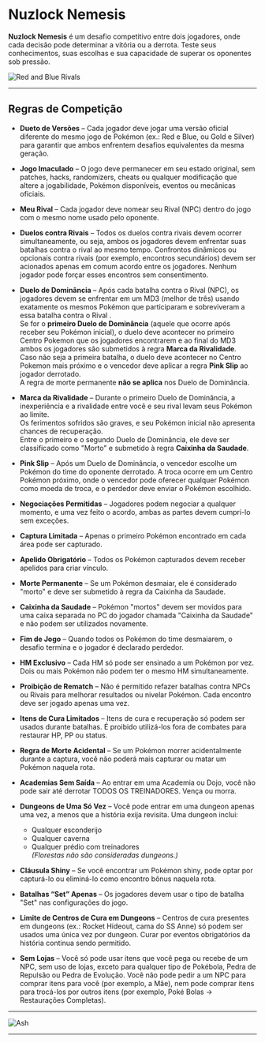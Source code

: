 # Nuzlock Nemesis

**Nuzlock Nemesis** é um desafio competitivo entre dois jogadores, onde cada decisão pode determinar a vitória ou a derrota. Teste seus conhecimentos, suas escolhas e sua capacidade de superar os oponentes sob pressão.

![Red and Blue Rivals](img/Red_and_Blue_Rivals.png)

---

## Regras de Competição

- **Dueto de Versões** – Cada jogador deve jogar uma versão oficial diferente do mesmo jogo de Pokémon (ex.: Red e Blue, ou Gold e Silver) para garantir que ambos enfrentem desafios equivalentes da mesma geração.

- **Jogo Imaculado** – O jogo deve permanecer em seu estado original, sem patches, hacks, randomizers, cheats ou qualquer modificação que altere a jogabilidade, Pokémon disponíveis, eventos ou mecânicas oficiais.

- **Meu Rival** – Cada jogador deve nomear seu Rival (NPC) dentro do jogo com o mesmo nome usado pelo oponente.

- **Duelos contra Rivais** – Todos os duelos contra rivais devem ocorrer simultaneamente, ou seja, ambos os jogadores devem enfrentar suas batalhas contra o rival ao mesmo tempo. Confrontos dinâmicos ou opcionais contra rivais (por exemplo, encontros secundários) devem ser acionados apenas em comum acordo entre os jogadores. Nenhum jogador pode forçar esses encontros sem consentimento.

- **Duelo de Dominância** – Após cada batalha contra o Rival (NPC), os jogadores devem se enfrentar em um MD3 (melhor de três) usando exatamente os mesmos Pokémon que participaram e sobreviveram a essa batalha contra o Rival .  
Se for o **primeiro Duelo de Dominância** (aquele que ocorre após receber seu Pokémon inicial), o duelo deve acontecer no primeiro Centro Pokemon que os jogadores encontrarem e ao final do MD3 ambos os jogadores são submetidos à regra **Marca da Rivalidade**.  
Caso não seja a primeira batalha, o duelo deve acontecer no Centro Pokemon mais próximo e o vencedor deve aplicar a regra **Pink Slip** ao jogador derrotado.  
A regra de morte permanente **não se aplica** nos Duelo de Dominância.

- **Marca da Rivalidade** – Durante o primeiro Duelo de Dominância, a inexperiência e a rivalidade entre você e seu rival levam seus Pokémon ao limite.  
Os ferimentos sofridos são graves, e seu Pokémon inicial não apresenta chances de recuperação.  
Entre o primeiro e o segundo Duelo de Dominância, ele deve ser classificado como "Morto" e submetido à regra **Caixinha da Saudade**.

- **Pink Slip** – Após um Duelo de Dominância, o vencedor escolhe um Pokémon do time do oponente derrotado. A troca ocorre em um Centro Pokémon próximo, onde o vencedor pode oferecer qualquer Pokémon como moeda de troca, e o perdedor deve enviar o Pokémon escolhido.

- **Negociações Permitidas** – Jogadores podem negociar a qualquer momento, e uma vez feito o acordo, ambas as partes devem cumpri-lo sem exceções.

- **Captura Limitada** – Apenas o primeiro Pokémon encontrado em cada área pode ser capturado.

- **Apelido Obrigatório** – Todos os Pokémon capturados devem receber apelidos para criar vínculo.

- **Morte Permanente** – Se um Pokémon desmaiar, ele é considerado "morto" e deve ser submetido à regra da Caixinha da Saudade.

- **Caixinha da Saudade** – Pokémon "mortos" devem ser movidos para uma caixa separada no PC do jogador chamada "Caixinha da Saudade" e não podem ser utilizados novamente.

- **Fim de Jogo** – Quando todos os Pokémon do time desmaiarem, o desafio termina e o jogador é declarado perdedor.

- **HM Exclusivo** – Cada HM só pode ser ensinado a um Pokémon por vez. Dois ou mais Pokémon não podem ter o mesmo HM simultaneamente.

- **Proibição de Rematch** – Não é permitido refazer batalhas contra NPCs ou Rivais para melhorar resultados ou nivelar Pokémon. Cada encontro deve ser jogado apenas uma vez.

- **Itens de Cura Limitados** – Itens de cura e recuperação só podem ser usados durante batalhas. É proibido utilizá-los fora de combates para restaurar HP, PP ou status.

- **Regra de Morte Acidental** – Se um Pokémon morrer acidentalmente durante a captura, você não poderá mais capturar ou matar um Pokémon naquela rota.

- **Academias Sem Saída** – Ao entrar em uma Academia ou Dojo, você não pode sair até derrotar TODOS OS TREINADORES. Vença ou morra.

- **Dungeons de Uma Só Vez** – Você pode entrar em uma dungeon apenas uma vez, a menos que a história exija revisita. Uma dungeon inclui:
  - Qualquer esconderijo  
  - Qualquer caverna  
  - Qualquer prédio com treinadores  
  *(Florestas não são consideradas dungeons.)*

- **Cláusula Shiny** – Se você encontrar um Pokémon shiny, pode optar por capturá-lo ou eliminá-lo como encontro bônus naquela rota.

- **Batalhas “Set” Apenas** – Os jogadores devem usar o tipo de batalha "Set" nas configurações do jogo.

- **Limite de Centros de Cura em Dungeons** – Centros de cura presentes em dungeons (ex.: Rocket Hideout, cama do SS Anne) só podem ser usados uma única vez por dungeon. Curar por eventos obrigatórios da história continua sendo permitido.

- **Sem Lojas** – Você só pode usar itens que você pega ou recebe de um NPC, sem uso de lojas, exceto para qualquer tipo de Pokébola, Pedra de Repulsão ou Pedra de Evolução. Você não pode pedir a um NPC para comprar itens para você (por exemplo, a Mãe), nem pode comprar itens para trocá-los por outros itens (por exemplo, Poké Bolas -> Restaurações Completas).

---

![Ash](img/ash.png)

---


